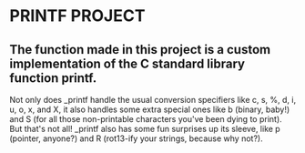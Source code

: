 # PRINTF PROJECT

## The function made in this project is a custom implementation of the C standard library function printf.

 Not only does _printf handle the usual conversion specifiers like c, s, %, d, i, u, o, x, and X, it also handles some extra special ones like b (binary, baby!) and S (for all those non-printable characters you've been dying to print). But that's not all! _printf also has some fun surprises up its sleeve, like p (pointer, anyone?) and R (rot13-ify your strings, because why not?).
